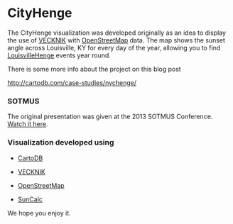 # CityHenge 

The CityHenge visualization was developed originally as an idea to display the use of [VECKNIK](https://github.com/Vizzuality/VECNIK) with [OpenStreetMap](http://openstreetmaps.org) data. The map shows the sunset angle across Louisville, KY for every day of the year, allowing you to find [LouisvilleHenge](http://www.yourmapper.com/demo/cityhenge/map.html#13/38.2444/-85.7523/9/7) events year round.

There is some more info about the project on this blog post

http://cartodb.com/case-studies/nychenge/

### SOTMUS

The original presentation was given at the 2013 SOTMUS Conference. [Watch it here](http://vimeopro.com/openstreetmapus/state-of-the-map-us-2013/video/68096664).

### Visualization developed using 

 - [CartoDB](http://cartodb.com)

 - [VECKNIK](https://github.com/Vizzuality/VECNIK)

 - [OpenStreetMap](http://openstreetmaps.org)

 - [SunCalc](https://github.com/mourner/suncalc)

We hope you enjoy it.

